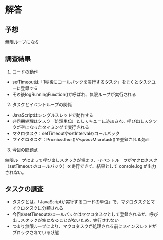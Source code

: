 # 解答

## 予想

無限ループになる

## 調査結果

1. コードの動作

- setTimeoutは「1秒後にコールバックを実行するタスク」をまくとタスクユーに登録する
- その後logRunningFunction()が呼ばれ、無限ループが実行される

2. タスクとイベントループの関係

- JavaScriptはシングルスレッドで動作する
- 非同期処理はタスク（処理単位）としてキューに追加され、呼び出しスタックが空になったタイミングで実行される
- マクロタスク：setTimeoutやsetIntervalのコールバック
- マイクロタスク：Promise.then()やqueueMicrotask()で登録される処理

3. 今回の問題点

無限ループによって呼び出しスタックが埋まり、イベントループがマクロタスク（setTimeout のコールバック）を実行できず、結果として console.log が出力されない。

## タスクの調査

- タスクとは、「JavaScriptが実行するコードの単位」で、マクロタスクとマイクロタスクに分類される
- 今回のsetTimeoutのコールバックはマクロタスクとして登録されるが、呼び出しスタックが空になることがないため、実行されない
- つまり無限ループにより、マクロタスクが処理される前にメインスレッドがブロックされている状態
